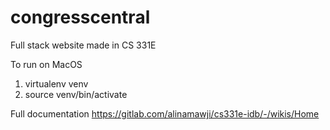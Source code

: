 # congresscentral
Full stack website made in CS 331E


To run on MacOS
1. virtualenv venv
2. source venv/bin/activate

Full documentation
https://gitlab.com/alinamawji/cs331e-idb/-/wikis/Home
